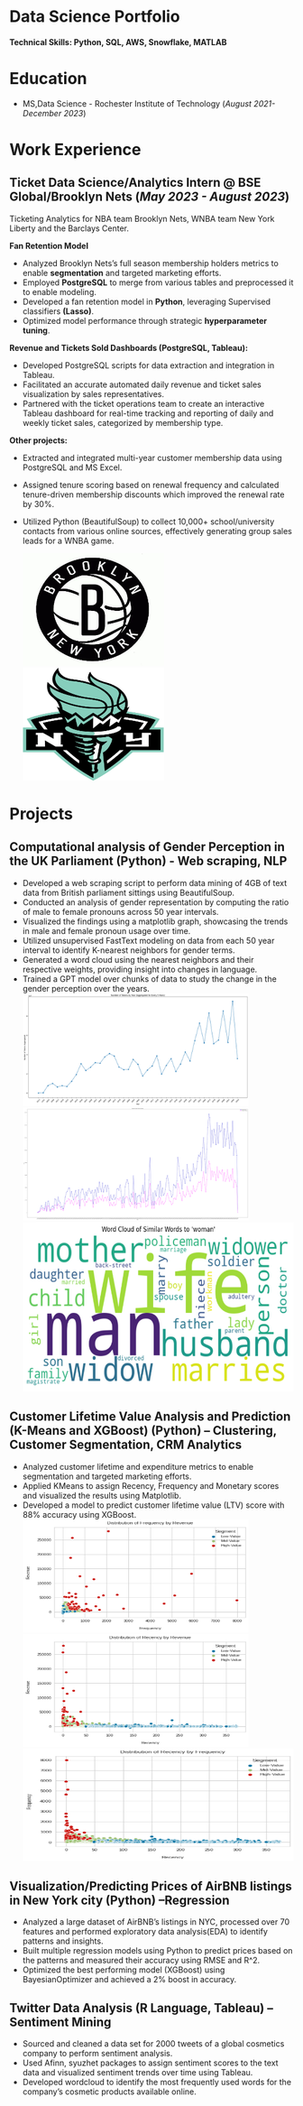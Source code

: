 # Data Science Portfolio

#### Technical Skills: Python, SQL, AWS, Snowflake, MATLAB

# Education						       		
- MS,Data Science - Rochester Institute of Technology (_August 2021-December 2023_)	 			        		

# Work Experience
## Ticket Data Science/Analytics Intern @ BSE Global/Brooklyn Nets (_May 2023 - August 2023_)

Ticketing Analytics for NBA team Brooklyn Nets, WNBA team New York Liberty and the Barclays Center.

**Fan Retention Model**
- Analyzed  Brooklyn Nets’s full season membership holders metrics to enable **segmentation** and targeted marketing efforts.
- Employed **PostgreSQL** to merge from various tables and preprocessed it to enable modeling.
- Developed a fan retention model in **Python**, leveraging Supervised classifiers **(Lasso)**.
- Optimized model performance through strategic **hyperparameter tuning**.

 **Revenue and Tickets Sold Dashboards (PostgreSQL, Tableau):**
- Developed PostgreSQL scripts for data extraction and integration in Tableau.
- Facilitated an accurate automated daily revenue and ticket sales visualization by sales representatives. 
- Partnered with the ticket operations team to create an interactive Tableau dashboard for real-time tracking and reporting of daily and weekly ticket sales, categorized by membership type.

**Other projects:**
- Extracted and integrated multi-year customer membership data using PostgreSQL and MS Excel.
- Assigned tenure scoring based on renewal frequency and calculated tenure-driven membership discounts which improved the renewal rate by 30%.
- Utilized Python (BeautifulSoup) to collect 10,000+ school/university contacts from various online sources, effectively generating group sales leads for a WNBA game.
  
   <img src='img/nets.jpeg' height ='200' width='250'/> <img src='img/liberty.png' height ='200' width='250'/>


# Projects
## Computational analysis of Gender Perception in the UK Parliament (Python) - Web scraping, NLP 

- Developed a web scraping script to perform data mining of 4GB of text data from British parliament sittings  using BeautifulSoup.
- Conducted an analysis of gender representation by computing the ratio of male to female pronouns across 50 year intervals.
- Visualized the findings using a matplotlib graph, showcasing the trends in male and female pronoun usage over time.
- Utilized unsupervised FastText modeling on data from each 50 year interval to identify K-nearest neighbors for gender terms.
- Generated a word cloud using the nearest neighbors and their respective weights, providing insight into changes in language.
- Trained a GPT model over chunks of data to study the change in the gender perception over the years.
  <img src='img/tokens.png' height='200' width='400'/> <img src='img/pronoun_counts.png' height='200' width='400'/>
  <img src='img/1918-1927.png' height='300' width='500'/>

## Customer Lifetime Value Analysis and Prediction (K-Means and XGBoost) (Python) – Clustering, Customer Segmentation, CRM Analytics
- Analyzed customer lifetime and expenditure metrics to enable segmentation and targeted marketing efforts.
- Applied KMeans to assign Recency, Frequency and Monetary scores and visualized the results  using Matplotlib.
- Developed a model to predict customer lifetime value (LTV) score with 88% accuracy using XGBoost.
 <img src='img/CLTV1.png' height='200' width='400'/> <img src='img/CLTV2.png' height='200' width='400'/><img src='img/CLTV3.png' height='200' width='500'/>


## Visualization/Predicting Prices of AirBNB listings in New York city (Python) –Regression
- Analyzed a large dataset of AirBNB’s listings in NYC, processed over 70 features and performed exploratory data analysis(EDA) to identify patterns and insights.
- Built multiple regression models using Python to predict prices based on the patterns and measured their accuracy using RMSE and R^2.
- Optimized the best performing model (XGBoost) using BayesianOptimizer and achieved a 2% boost in accuracy.


## Twitter Data Analysis (R Language, Tableau) –Sentiment Mining
- Sourced and cleaned a data set for 2000 tweets of a global cosmetics company to perform sentiment analysis.
- Used Afinn, syuzhet packages to assign sentiment scores to the text data and visualized sentiment trends over time using Tableau.
- Developed wordcloud to identify the most frequently used words for the company’s cosmetic products available online.




